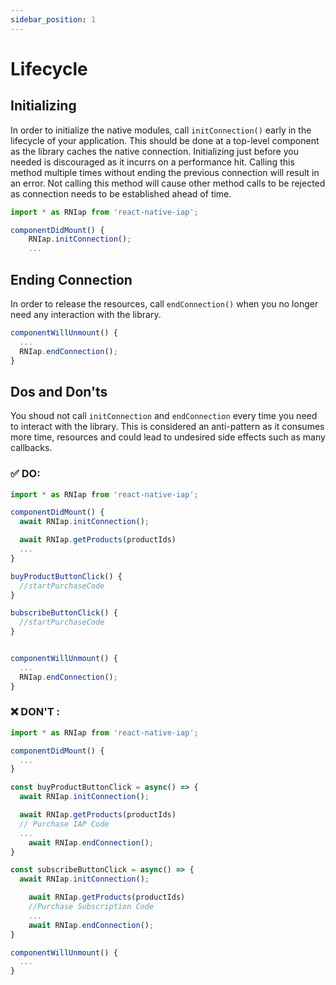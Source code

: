 ```yaml
---
sidebar_position: 1
---
```


# Lifecycle

## Initializing

In order to initialize the native modules, call `initConnection()` early in the lifecycle of your application. This should be done at a top-level component as the library caches the native connection. Initializing just before you needed is discouraged as it incurrs on a performance hit. Calling this method multiple times without ending the previous connection will result in an error. Not calling this method will cause other method calls to be rejected as connection needs to be established ahead of time. 

```javascript
import * as RNIap from 'react-native-iap';

componentDidMount() {
    RNIap.initConnection();
    ...
```

## Ending Connection

In order to release the resources, call `endConnection()` when you no longer need any interaction with the library.

```javascript
componentWillUnmount() {
  ...
  RNIap.endConnection();
}
```

## Dos and Don'ts
You shoud not call `initConnection` and `endConnection` every time you need to interact with the library. This is considered an anti-pattern as it consumes more time, resources and could lead to undesired side effects such as many callbacks.

### :white_check_mark: DO:
```javascript
import * as RNIap from 'react-native-iap';

componentDidMount() {
  await RNIap.initConnection();

  await RNIap.getProducts(productIds)
  ...
}

buyProductButtonClick() {
  //startPurchaseCode
}

bubscribeButtonClick() {
  //startPurchaseCode
}


componentWillUnmount() {
  ...
  RNIap.endConnection();
}
```

### :x: DON'T :
```javascript
import * as RNIap from 'react-native-iap';

componentDidMount() {
  ...
}

const buyProductButtonClick = async() => {
  await RNIap.initConnection();

  await RNIap.getProducts(productIds)
  // Purchase IAP Code
  ...
    await RNIap.endConnection();
}

const subscribeButtonClick = async() => {
  await RNIap.initConnection();

    await RNIap.getProducts(productIds)
    //Purchase Subscription Code
    ...
    await RNIap.endConnection();
}

componentWillUnmount() {
  ...
}
```